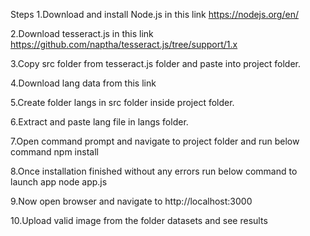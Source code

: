 Steps
1.Download and install Node.js in this link https://nodejs.org/en/

2.Download tesseract.js in this link https://github.com/naptha/tesseract.js/tree/support/1.x

3.Copy src folder from tesseract.js folder and paste into project folder.

4.Download lang data from this link

5.Create folder langs in src folder inside project folder.

6.Extract and paste lang file in langs folder.

7.Open command prompt and navigate to project folder and run below command npm install

8.Once installation finished without any errors run below command to launch app node app.js

9.Now open browser and navigate to http://localhost:3000

10.Upload valid image from the folder datasets and see results

